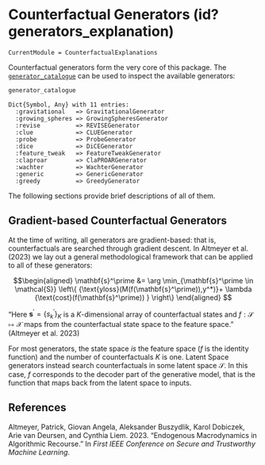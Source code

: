 # Counterfactual Generators (**id?** generators_explanation)

``` @meta
CurrentModule = CounterfactualExplanations 
```

Counterfactual generators form the very core of this package. The [`generator_catalogue`](@ref) can be used to inspect the available generators:

``` julia
generator_catalogue
```

    Dict{Symbol, Any} with 11 entries:
      :gravitational   => GravitationalGenerator
      :growing_spheres => GrowingSpheresGenerator
      :revise          => REVISEGenerator
      :clue            => CLUEGenerator
      :probe           => ProbeGenerator
      :dice            => DiCEGenerator
      :feature_tweak   => FeatureTweakGenerator
      :claproar        => ClaPROARGenerator
      :wachter         => WachterGenerator
      :generic         => GenericGenerator
      :greedy          => GreedyGenerator

The following sections provide brief descriptions of all of them.

## Gradient-based Counterfactual Generators

At the time of writing, all generators are gradient-based: that is, counterfactuals are searched through gradient descent. In Altmeyer et al. (2023) we lay out a general methodological framework that can be applied to all of these generators:

``` math
\begin{aligned}
\mathbf{s}^\prime &= \arg \min_{\mathbf{s}^\prime \in \mathcal{S}} \left\{  {\text{yloss}(M(f(\mathbf{s}^\prime)),y^*)}+ \lambda {\text{cost}(f(\mathbf{s}^\prime)) }  \right\} 
\end{aligned} 
```

“Here $\mathbf{s}^\prime=\left\{s_k^\prime\right\}_K$ is a $K$-dimensional array of counterfactual states and $f: \mathcal{S} \mapsto \mathcal{X}$ maps from the counterfactual state space to the feature space.” (Altmeyer et al. 2023)

For most generators, the state space *is* the feature space ($f$ is the identity function) and the number of counterfactuals $K$ is one. Latent Space generators instead search counterfactuals in some latent space $\mathcal{S}$. In this case, $f$ corresponds to the decoder part of the generative model, that is the function that maps back from the latent space to inputs.

## References

Altmeyer, Patrick, Giovan Angela, Aleksander Buszydlik, Karol Dobiczek, Arie van Deursen, and Cynthia Liem. 2023. “Endogenous Macrodynamics in Algorithmic Recourse.” In *First IEEE Conference on Secure and Trustworthy Machine Learning*.
